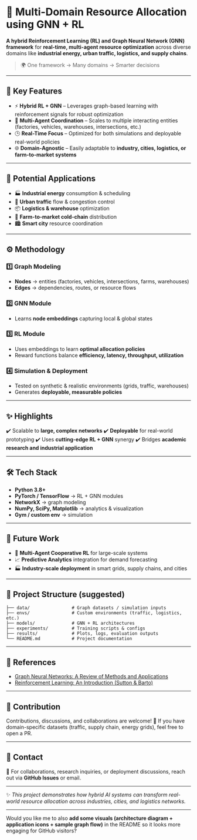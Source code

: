 

# 🚀 Multi-Domain Resource Allocation using GNN + RL

**A hybrid Reinforcement Learning (RL) and Graph Neural Network (GNN) framework** for **real-time, multi-agent resource optimization** across diverse domains like **industrial energy, urban traffic, logistics, and supply chains**.

> 🌍 One framework → Many domains → Smarter decisions

---

## 🔑 Key Features

* ⚡ **Hybrid RL + GNN** – Leverages graph-based learning with reinforcement signals for robust optimization
* 🤝 **Multi-Agent Coordination** – Scales to multiple interacting entities (factories, vehicles, warehouses, intersections, etc.)
* 🕒 **Real-Time Focus** – Optimized for both simulations and deployable real-world policies
* 🌐 **Domain-Agnostic** – Easily adaptable to **industry, cities, logistics, or farm-to-market systems**

---

## 📌 Potential Applications

* 🏭 **Industrial energy** consumption & scheduling
* 🚦 **Urban traffic** flow & congestion control
* 📦 **Logistics & warehouse** optimization
* 🥬 **Farm-to-market cold-chain** distribution
* 🏙️ **Smart city** resource coordination

---

## ⚙️ Methodology

### 1️⃣ Graph Modeling

* **Nodes** → entities (factories, vehicles, intersections, farms, warehouses)
* **Edges** → dependencies, routes, or resource flows

### 2️⃣ GNN Module

* Learns **node embeddings** capturing local & global states

### 3️⃣ RL Module

* Uses embeddings to learn **optimal allocation policies**
* Reward functions balance **efficiency, latency, throughput, utilization**

### 4️⃣ Simulation & Deployment

* Tested on synthetic & realistic environments (grids, traffic, warehouses)
* Generates **deployable, measurable policies**

---

## ✨ Highlights

✔️ Scalable to **large, complex networks**
✔️ **Deployable** for real-world prototyping
✔️ Uses **cutting-edge RL + GNN** synergy
✔️ Bridges **academic research and industrial application**

---

## 🛠️ Tech Stack

* **Python 3.8+**
* **PyTorch / TensorFlow** → RL + GNN modules
* **NetworkX** → graph modeling
* **NumPy, SciPy, Matplotlib** → analytics & visualization
* **Gym / custom env** → simulation

---

## 🔮 Future Work

* 🤖 **Multi-Agent Cooperative RL** for large-scale systems
* 📈 **Predictive Analytics** integration for demand forecasting
* 🏭 **Industry-scale deployment** in smart grids, supply chains, and cities

---

## 📂 Project Structure (suggested)

```
├── data/                # Graph datasets / simulation inputs
├── envs/                # Custom environments (traffic, logistics, etc.)
├── models/              # GNN + RL architectures
├── experiments/         # Training scripts & configs
├── results/             # Plots, logs, evaluation outputs
└── README.md            # Project documentation
```

---

## 📖 References

* [Graph Neural Networks: A Review of Methods and Applications](https://arxiv.org/abs/1812.08434)
* [Reinforcement Learning: An Introduction (Sutton & Barto)](http://incompleteideas.net/book/the-book.html)

---

## 🙌 Contribution

Contributions, discussions, and collaborations are welcome! 🚀
If you have domain-specific datasets (traffic, supply chain, energy grids), feel free to open a PR.

---

## 📧 Contact

📩 For collaborations, research inquiries, or deployment discussions, reach out via **GitHub Issues** or email.

---

✨ *This project demonstrates how hybrid AI systems can transform real-world resource allocation across industries, cities, and logistics networks.*

---

Would you like me to also **add some visuals (architecture diagram + application icons + sample graph flow)** in the README so it looks more engaging for GitHub visitors?
